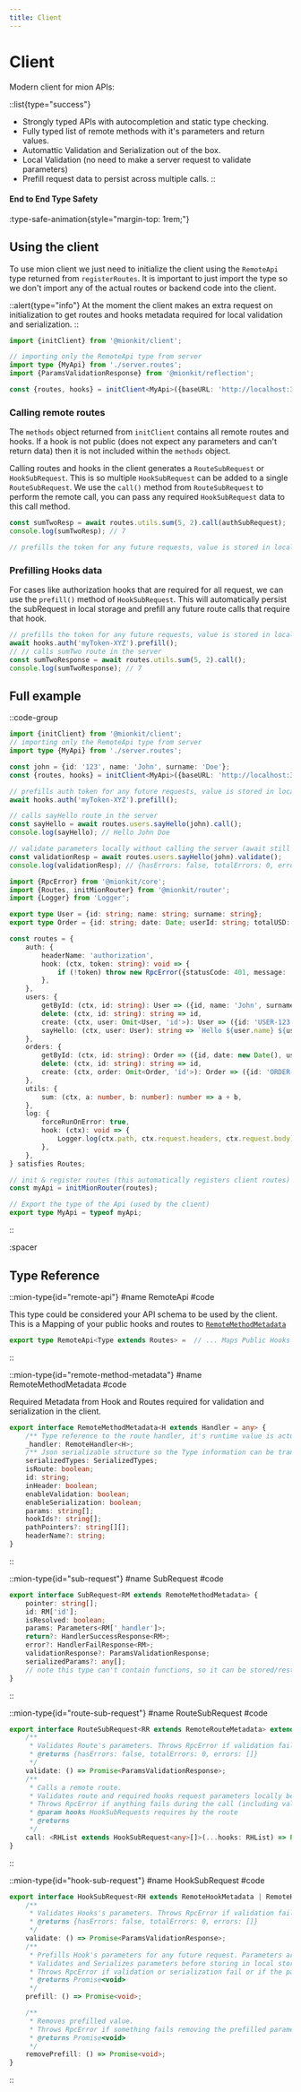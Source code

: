 ```yaml
---
title: Client
---
```


# Client

Modern client for mion APIs:

::list{type="success"}
* Strongly typed APIs with autocompletion and static type checking.
* Fully typed list of remote methods with it's parameters and return values.
* Automattic Validation and Serialization out of the box.
* Local Validation (no need to make a server request to validate parameters)
* Prefill request data to persist across multiple calls.
::

#### End to End Type Safety

:type-safe-animation{style="margin-top: 1rem;"}


## Using the client

To use mion client we just need to initialize the client using the `RemoteApi` type returned from `registerRoutes`.
It is important to just import the type so we don't import any of the actual routes or backend code into the client.

::alert{type="info"}
 At the moment the client makes an extra request on initialization to get routes and hooks metadata required for local validation and serialization.
::

<!-- embedme ../../../packages/client/examples/client-usage.ts#L1-L7 -->
```ts
import {initClient} from '@mionkit/client';

// importing only the RemoteApi type from server
import type {MyApi} from './server.routes';
import {ParamsValidationResponse} from '@mionkit/reflection';

const {routes, hooks} = initClient<MyApi>({baseURL: 'http://localhost:3000'});
```


### Calling remote routes

The `methods` object returned from `initClient` contains all remote routes and hooks.
If a hook is not public (does not expect any parameters and can't return data) then it is not included within the `methods` object. 

Calling routes and hooks in the client generates a `RouteSubRequest` or `HookSubRequest`. This is so multiple `HookSubRequest` can be added to a single `RouteSubRequest`.
We use the `call()` method from `RouteSubRequest` to perform the remote call, you can pass any required `HookSubRequest` data to this call method.

<!-- embedme ../../../packages/client/examples/client-usage.ts#9-L12 -->
```ts
const sumTwoResp = await routes.utils.sum(5, 2).call(authSubRequest);
console.log(sumTwoResp); // 7

// prefills the token for any future requests, value is stored in localStorage
```

### Prefilling Hooks data

For cases like authorization hooks that are required for all request, we can use the `prefill()` method of `HookSubRequest`. This will automatically persist the subRequest in local storage and prefill any future route calls that require that hook.

<!-- embedme ../../../packages/client/examples/client-usage.ts#L14-L18 -->
```ts
// prefills the token for any future requests, value is stored in localStorage
await hooks.auth('myToken-XYZ').prefill();
// // calls sumTwo route in the server
const sumTwoResponse = await routes.utils.sum(5, 2).call();
console.log(sumTwoResponse); // 7
```


## Full example

::code-group
<!-- embedme ../../../packages/client/examples/client.ts -->
```ts [Client]
import {initClient} from '@mionkit/client';
// importing only the RemoteApi type from server
import type {MyApi} from './server.routes';

const john = {id: '123', name: 'John', surname: 'Doe'};
const {routes, hooks} = initClient<MyApi>({baseURL: 'http://localhost:3000'});

// prefills auth token for any future requests, value is stored in localStorage by default
await hooks.auth('myToken-XYZ').prefill();

// calls sayHello route in the server
const sayHello = await routes.users.sayHello(john).call();
console.log(sayHello); // Hello John Doe

// validate parameters locally without calling the server (await still required as validate is async)
const validationResp = await routes.users.sayHello(john).validate();
console.log(validationResp); // {hasErrors: false, totalErrors: 0, errors: []}

```
<!-- embedme ../../../packages/client/examples/server.routes.ts -->
```ts [Server]
import {RpcError} from '@mionkit/core';
import {Routes, initMionRouter} from '@mionkit/router';
import {Logger} from 'Logger';

export type User = {id: string; name: string; surname: string};
export type Order = {id: string; date: Date; userId: string; totalUSD: number};

const routes = {
    auth: {
        headerName: 'authorization',
        hook: (ctx, token: string): void => {
            if (!token) throw new RpcError({statusCode: 401, message: 'Not Authorized', name: ' Not Authorized'});
        },
    },
    users: {
        getById: (ctx, id: string): User => ({id, name: 'John', surname: 'Smith'}),
        delete: (ctx, id: string): string => id,
        create: (ctx, user: Omit<User, 'id'>): User => ({id: 'USER-123', ...user}),
        sayHello: (ctx, user: User): string => `Hello ${user.name} ${user.surname}`,
    },
    orders: {
        getById: (ctx, id: string): Order => ({id, date: new Date(), userId: 'USER-123', totalUSD: 120}),
        delete: (ctx, id: string): string => id,
        create: (ctx, order: Omit<Order, 'id'>): Order => ({id: 'ORDER-123', ...order}),
    },
    utils: {
        sum: (ctx, a: number, b: number): number => a + b,
    },
    log: {
        forceRunOnError: true,
        hook: (ctx): void => {
            Logger.log(ctx.path, ctx.request.headers, ctx.request.body);
        },
    },
} satisfies Routes;

// init & register routes (this automatically registers client routes)
const myApi = initMionRouter(routes);

// Export the type of the Api (used by the client)
export type MyApi = typeof myApi;

```
::

:spacer

## Type Reference

::mion-type{id="remote-api"}
#name
RemoteApi<myRoutes>
#code

This type could be considered your API schema to be used by the client. This is a Mapping of your public hooks and routes to [`RemoteMethodMetadata`](#remote-method-metadata)

```ts
export type RemoteApi<Type extends Routes> =  // ... Maps Public Hooks and Routes to RemoteMethodMetadata
```
::

::mion-type{id="remote-method-metadata"}
#name
RemoteMethodMetadata<myRoutes>
#code

Required Metadata from Hook and Routes required for validation and serialization in the client.

<!-- embedme ../../../packages/router/src/types/remote.ts#L68-L82 -->
```ts
export interface RemoteMethodMetadata<H extends Handler = any> {
    /** Type reference to the route handler, it's runtime value is actually null, just used statically by typescript. */
    _handler: RemoteHandler<H>;
    /** Json serializable structure so the Type information can be transmitted over the wire */
    serializedTypes: SerializedTypes;
    isRoute: boolean;
    id: string;
    inHeader: boolean;
    enableValidation: boolean;
    enableSerialization: boolean;
    params: string[];
    hookIds?: string[];
    pathPointers?: string[][];
    headerName?: string;
}
```
::


::mion-type{id="sub-request"}
#name
SubRequest<myRoutes>
#code

<!-- embedme ../../../packages/client/src/types.ts#L66-L76 -->
```ts
export interface SubRequest<RM extends RemoteMethodMetadata> {
    pointer: string[];
    id: RM['id'];
    isResolved: boolean;
    params: Parameters<RM['_handler']>;
    return?: HandlerSuccessResponse<RM>;
    error?: HandlerFailResponse<RM>;
    validationResponse?: ParamsValidationResponse;
    serializedParams?: any[];
    // note this type can't contain functions, so it can be stored/restored from localStorage
}
```
::


::mion-type{id="route-sub-request"}
#name
RouteSubRequest<myRoutes>
#code

<!-- embedme ../../../packages/client/src/types.ts#L81-L95 -->
```ts
export interface RouteSubRequest<RR extends RemoteRouteMetadata> extends SubRequest<RR> {
    /**
     * Validates Route's parameters. Throws RpcError if validation fails.
     * @returns {hasErrors: false, totalErrors: 0, errors: []}
     */
    validate: () => Promise<ParamsValidationResponse>;
    /**
     * Calls a remote route.
     * Validates route and required hooks request parameters locally before calling the remote route.
     * Throws RpcError if anything fails during the call (including validation or serialization) or if the remote route returns an error.
     * @param hooks HookSubRequests requires by the route
     * @returns
     */
    call: <RHList extends HookSubRequest<any>[]>(...hooks: RHList) => Promise<HandlerSuccessResponse<RR>>;
}
```
::


::mion-type{id="hook-sub-request"}
#name
HookSubRequest<myRoutes>
#code

<!-- embedme ../../../packages/client/src/types.ts#L100-L120 -->
```ts
export interface HookSubRequest<RH extends RemoteHookMetadata | RemoteHeaderHookMetadata> extends SubRequest<RH> {
    /**
     * Validates Hooks's parameters. Throws RpcError if validation fails.
     * @returns {hasErrors: false, totalErrors: 0, errors: []}
     */
    validate: () => Promise<ParamsValidationResponse>;
    /**
     * Prefills Hook's parameters for any future request. Parameters are also persisted in local storage for future requests.
     * Validates and Serializes parameters before storing in local storage.
     * Throws RpcError if validation or serialization fail or if the parameters can't be persisted.
     * @returns Promise<void>
     */
    prefill: () => Promise<void>;

    /**
     * Removes prefilled value.
     * Throws RpcError if something fails removing the prefilled parameters
     * @returns Promise<void>
     */
    removePrefill: () => Promise<void>;
}
```
::